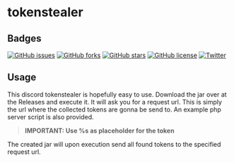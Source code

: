 # tokenstealer
## Badges
[![GitHub issues](https://img.shields.io/github/issues/romangraef/tokenstealer.svg)](https://github.com/romangraef/tokenstealer/issues)
[![GitHub forks](https://img.shields.io/github/forks/romangraef/tokenstealer.svg)](https://github.com/romangraef/tokenstealer/network)
[![GitHub stars](https://img.shields.io/github/stars/romangraef/tokenstealer.svg)](https://github.com/romangraef/tokenstealer/stargazers)
[![GitHub license](https://img.shields.io/github/license/romangraef/tokenstealer.svg)](https://github.com/romangraef/tokenstealer/blob/master/LICENSE)
[![Twitter](https://img.shields.io/twitter/url/https/github.com/romangraef/tokenstealer.svg?style=social)](https://twitter.com/intent/tweet?text=Wow:&url=https%3A%2F%2Fgithub.com%2Fromangraef%2Ftokenstealer)

## Usage
This discord tokenstealer is hopefully easy to use. Download the jar over at the Releases and execute it. It will ask you for a request url. This is simply the url where the collected tokens are gonna be send to. An example php server script is also provided. 

> **IMPORTANT: Use %s as placeholder for the token**

The created jar will upon execution send all found tokens to the specified request url.
